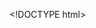 \<!DOCTYPE html>
<html lang="en">
<head>
    <meta charset="UTF-8">
    <meta name="viewport" content="width=device-width, initial-scale=1.0">
    <title>Notebook</title>
    <link href="https://fonts.googleapis.com/css2?family=Noto+Serif+KR:wght@400;700&display=swap" rel="stylesheet">
    <style>
        
        body {
            background-color: #000000;
            font-family: Arial, sans-serif;
            overflow-y: scroll;
        }

        .notebook {
            width: 800px;
            height: 1000px;
            margin: 50px auto;
            padding: 20px;
            background-color: #ffffff;
            border: 1px solid #000000;
            position: relative;
            box-shadow: 0 0 15px rgba(0, 0, 0, 0.1);
            background-image: linear-gradient(to bottom, transparent 95%, #d3c4a3 96%);
            background-size: 100% 40px;
        }

        .notebook::before {
            content: "";
            position: absolute;
            top: 0;
            bottom: 0;
            left: 40px;
            width: 2px;
            background-color: #000000;
        }

        .notebook p {
            margin-left: 70px;
            font-size: 20px;
            line-height: 2.0;
            font-family: 'Dongle-Regular.ttf';
            
        }

        .sticky-note {
            position: absolute;
            background-color: transparent;
            border: 1px solid #000000;
            padding: 10px;
            font-size: 14px;
            background-color: rgba(225, 254, 255, 0.576);
            font-weight: bold;
            line-height: 1.5;
            color: #333;
            box-sizing: border-box;
            cursor: grab;
            transition: color 0.2s ease, border-color 0.2s ease;
        }

        .sticky-note:active {
            cursor: grabbing;
        }
    </style>
    <script>
        document.addEventListener("DOMContentLoaded", function() {
            const stickyNotes = document.querySelectorAll('.sticky-note');

            stickyNotes.forEach(note => {
                let offsetX, offsetY, isDragging = false;

                note.addEventListener('mousedown', (e) => {
                    isDragging = true;
                    offsetX = e.clientX - note.getBoundingClientRect().left;
                    offsetY = e.clientY - note.getBoundingClientRect().top;
                    note.style.zIndex = 1000;
                    note.style.transition = 'none';
                });

                document.addEventListener('mousemove', (e) => {
                    if (isDragging) {
                        e.preventDefault();
                        requestAnimationFrame(() => {
                            const notebookRect = note.parentElement.getBoundingClientRect();
                            const newLeft = e.clientX - offsetX;
                            const newTop = e.clientY - offsetY;
                            note.style.left = (newLeft - notebookRect.left) + 'px';
                            note.style.top = (newTop - notebookRect.top) + 'px';

                            if (newLeft < notebookRect.left || newLeft > notebookRect.right - note.offsetWidth || newTop < notebookRect.top || newTop > notebookRect.bottom - note.offsetHeight) {
                                note.style.color = '#ffffff';
                                note.style.borderColor = '#ffffff';
                            } else {
                                note.style.color = '#333';
                                note.style.borderColor = '#000000';
                            }
                        });
                    }
                });

                document.addEventListener('mouseup', () => {
                    if (isDragging) {
                        isDragging = false;
                        note.style.zIndex = '';
                        note.style.transition = 'left 0.1s ease-out, top 0.1s ease-out';
                    }
                });

                // Prevent default drag image behavior
                note.addEventListener('dragstart', (e) => {
                    e.preventDefault();
                });
            });
        });
    </script>
</head>
<body>

<div class="notebook">
    <p>요즘 나는 종종 블로그에 나만의 음식 레시피들을 가끔 올린다. 나의 일기장이 아닌 블로그에 올렸던 이유는 나의 레시피를 누군가와 공유하고 공유받고 싶다고 생각했기 때문에.

    내가 자취를 시작했을 때 엄마는 이삿짐과 함께 빽빽하게 채워진 공책 두 권을 보내주었다.
    그 공책은 엄마가 나를 위해 요리를 시작했을 때부터 연구하면서 적어두었던 약 20년간의 레시피가 담긴 책이었다. 요즘은 인스타든 유튜브든 모든 SNS에서 다양한 레시피를 볼 수 있는데 엄마는 왜 이 공책을 나에게 주었을까? 하면서 레시피 책을 천천히 읽기 시작했다.
    공책엔 여러 요리를 해보면서 발견했던 맛 좋은 조합들,아이들이 먹으면 좋을 것들로 대체하여 만든 레시피와 엄마가 그때 했던 고민, 요리하면서 들었던 감정 등 그 요리에 담긴 이야기들이 고스란히 적혀있다.(잔뜩 화가 난 어린 시절의 내 얼굴이 그려져 있기도 하다. 
    엄마는 내가 기분이 좋지 않은 날에 꼭 맛있는 걸 해주면서 기분을 풀어줬는데, 아마도 그때 레시피 책에 쓸 만한 요리들이 생겨났나 보다) 그 레시피 책은 엄마의 일기처럼 느껴지기도 한다. 그리고 나는 처음 그 요리에 대해 생각했던 마음, 그리고 그 레시피를 적게 된 이유부터, 
    다시 그 요리를 해 먹을 때의 이야기들이 엮여 층층이 쌓여가면서 살이 덧붙여지는 레시피의 모습이 재밌다고 생각했다. (책은 엄마가 써두었던 공책 위에 경험이 늘면서 추가한 포스트잇들이 겹겹이 쌓여있는 모습이다) 그래서 가장 처음에 쓴 레시피를 보려면 쌓여있는 메모지를 들추거나 뜯어내면서 찾아야 한다. 
    어떤 레시피는 원래의 메뉴가 상상이 가지 않는 메뉴가 되어있기도 했다. 나는 원래 적혀있던 메뉴를 보기 위해, 모든 꿀팁과 이야기들을 거슬러 원래의 지면에 다다르고 다시 메모를 붙이며 그 메뉴에 관련된 이야기들을 읽었다. 나중엔 도대체 뭐가 먼저 붙여져 있던 메모지인지 알 수 없게 섞여서 그냥 어떤 요리 이야기 또는 낭독회가 되어버리고 만다. 
    나는 마음이 공허하고 누군가 보고 싶은 날에는 엄마의 요리 공책을 펼쳐서 내가 당장 할 수 있는 요리들을 찾는다. 그 레시피를 다시 해보면서 발견한 꿀팁들을  그 위에 또 붙이기도 하고 나만의 새로운 레시피를 만들어보기도 하면서 점점 길게 엮인 이야기를 확장시켜보고 싶다는 생각이 들었다. 
</p>
    
</div>

<div class="notebook">
    <p>초등학생 땐 겨울이 되면 해가 빨리 져서 집에 혼자 있는 것이 무서웠다. 그럴 때면 온 집에 불이란 불은 다 켜 놓고 혼자 밥을 해 먹었는데, 이유는 시계 초침 소리만 나는 고요하고 무서운 집이 분주하게 채워지는 느낌이라 무서움이 좀 덜해지는 기분이었다. 팬에서 나온 수증기가 집안을 가득 채우는 것이 꼭 온기같이 느껴져서 그렇기도 했다.

        가장 많이 했던 건 엄마가 알려준 요리 중 그나마 가장 간단한 계란 볶음밥이었다. 계란 세 알을 큰 볼에 푼다. 프라이팬에 넣지 않고 날계란과 섞는다. 보통 밥솥에 누렇게 눌어붙어서 남은 밥을 짬 처리 겸 사용한다. 밥이 노래지면 프라이팬에 기름을 두르고 밥을 넣고 볶는다. 밥이 고슬고슬해지면 밥을 조금 더 넣는다. 계란이 익기 시작하면 간장 굴 소스, 버터 한 스푼에 설탕 조금을 넣고 마무리한다. 쪽파도 좋고 그냥 파도 좋고 아주 많이 넣어 먹어야 맛있다.</p>
    <!-- Sticky Notes -->
    <div class="sticky-note" style="top: 50px; left: 100px; width: 250px; height: 250px;"><br>어제는 근사한 밥을 해 먹을 기력이 없어서 간단한 요리를 찾다가 계란 볶음밥이 생각났다. 파닭을 시켜 먹고 남은 파채가 있길래 쯔유와 고춧가루에 무쳐서 송송 썬 쪽파 대신 계란 볶음밥에 올려 먹었다. </div>
    <div class="sticky-note" style="top: 150px; left: 150px; width: 230px; height: 140px;"><br>베트남 고추를 잘라서 넣으면 맛이 좋다. 스트레스를 받을때만 찾던 매운맛을 매일같이 찾는 걸 보면 매일 스트레스를 받나보다. </div>
    <div class="sticky-note" style="top: 200px; left: 50px; width: 250px; height: 170px;"><br>중식 대가들의 요리 장면에 빠졌는데, 파기름과 그을린 간장은 불맛을 낸다고 한다. 그런데 나는 조금 탄 맛같이 느껴졌다.   </div>
    <div class="sticky-note" style="top: 200px; left: 50px; width: 250px; height: 170px;"><br>요즘은 파기름을 많이 내서 거의 태우기 직전까지 그을린 기름에 계란을 튀기듯이 굽고 그 위에 밥을 넣는다. </div>
   <div class="sticky-note" style="top: 250px; left: 300px; width: 250px; height: 150px;"><br>아무리 힘이 없는 날도 꼭 계란 볶음밥이라도 해 먹는 내가 너무 웃기다. </div>
    <div class="sticky-note" style="top: 350px; left: 400px; width: 270px; height: 200px;"><br>계란 볶음밥은 한 번에 많이 해두고 냉장을 해두었다가 햇반처럼 돌려먹어도 좋다. 국물 요리에 잘 어울리는 건 다들 아는 사실일 테고, 웬만한 맵고 짠 음식엔 찰떡궁합이다.
    </div>
    <div class="sticky-note" style="top: 150px; left: 150px; width: 230px; height: 140px;"><br>베트남 고추를 잘라서 넣으면 맛이 좋다. 스트레스를 받을때만 찾던 매운맛을 매일같이 찾는 걸 보면 매일 스트레스를 받나보다. </div>
    <div class="sticky-note" style="top: 200px; left: 50px; width: 250px; height: 170px;"><br>중식 대가들의 요리 장면에 빠졌는데, 파기름과 그을린 간장은 불맛을 낸다고 한다. 그런데 나는 조금 탄 맛같이 느껴졌다.   </div>
    <div class="sticky-note" style="top: 200px; left: 50px; width: 250px; height: 170px;"><br>요즘은 파기름을 많이 내서 거의 태우기 직전까지 그을린 기름에 계란을 튀기듯이 굽고 그 위에 밥을 넣는다. </div>
   <div class="sticky-note" style="top: 250px; left: 300px; width: 250px; height: 150px;"><br>아무리 힘이 없는 날도 꼭 계란 볶음밥이라도 해 먹는 내가 너무 웃기다. </div>
    <div class="sticky-note" style="top: 350px; left: 400px; width: 270px; height: 200px;"><br>계란 볶음밥은 한 번에 많이 해두고 냉장을 해두었다가 햇반처럼 돌려먹어도 좋다. 국물 요리에 잘 어울리는 건 다들 아는 사실일 테고, 웬만한 맵고 짠 음식엔 찰떡궁합이다.
    </div>
    <div class="sticky-note" style="top: 400px; left: 100px; width: 250px; height: 180px;"><br>굴 소스가 없어서 집에 항상 애매하게 남는 토마토 파스타 소스를 그을리듯 같이 볶아 먹었다. 계란 볶음밥에 케첩 뿌려 먹으면 참 맛있는데 역시 토마토소스도 잘 어울린다. 계란 볶음밥은 꼭 힘들 때 먹게 된다. </div>
    <div class="sticky-note" style="top: 550px; left: 250px; width: 280px; height: 170px;"><br>일주일 전에 만들어두었던 계란 볶음밥을 돌려서 카레에 찍어 먹었다. 그럼, 그게 계란 볶음밥 맛이 나냐 ~ 그럴 수 있는데 확실히 폭신한 식감이 다르다.</div>
    <div class="sticky-note" style="top: 200px; left: 600px; width: 300px; height: 180px;"><br>가끔 평범한 유부초밥이 질릴 때 나는 냉장고에서 뒹굴던 꽝꽝 언 계란밥을 꺼내와서 유부초밥을 만든다. 냉장고에서 꺼내서 파기름에 조금만 다시 볶아서 만들면 좋다. 엄마가 초등학교 때 주말 일찍 일어나서 항상 이렇게 도시락을 싸줬었는데 이 얼마나 귀찮고 사랑이 듬뿍 담긴 일인가 깨닫는다.
    </div>
    <div class="sticky-note" style="top: 400px; left: 450px; width: 250px; height: 160px;"><br>그러고보니 쓸쓸함을 달래고자 먹었던 계란밥의 의미가 크게 달라지지는 않은 것 같다. 여전히 내게 계란밥은 아주 맛있고 고독한 요리다. </div>
    
    
</div>

<div class="notebook">
    <p>어렸을 때 기억인데…. 겨울이 되면 엄마는 교회 사람들과 같이 귤을 말렸다. 예쁜 딸 젤리 먹지 말고 귤 먹으라고 일일이 잘라서 말리는 거라고 했다. 어렸을 때 그 건 귤이 얼마나 맛있었는지 나는 초등학생, 중학생이 되어서도 종종 귤을 잘라서 말려 먹었다. 귤이 빨리 말랐으면 좋겠는 마음에 몇 시간에 한 번씩 베란다 문을 여닫았다. 어쩔 땐 기다리지 못하고 귤을 다 먹어 치워버리기도 했다. 귤껍질을 까고…. 세워서 가로로 잘라준다. 그릇에 랩을 감싸고 귤을 하나하나 퍼트려서 올려둔다. 약간의 햇빛이 비치는 곳 중 그나마 가장 서늘한 곳에 귤을 놓는다. 약 2주가 지나고 나서 먹는다. </p>
    <!-- Sticky Notes -->
    <div class="sticky-note" style="top: 100px; left: 100px; width: 230px; height: 190px;"><br>며칠 전 날이 조금씩 쌀쌀해질 때쯤 엄마가 감귤을 보내줬다. 귤을 말려 먹으려고 껍질을 닦다가 창밖을 보고 귤을 다시 쌓아두었다. 이유를 묻는다면..고가도로 옆, 한시도 쉬지 않고 달리는 자동차들이 훤히 보이는 곳에 귤이 있을 자리는 없는 것 같았다</div>
    <div class="sticky-note" style="top: 150px; left: 200px; width: 270px; height: 150px;"><br>자려고 누웠는데 귤이 둥둥 눈앞을 떠다녀서 잘수가 없었다. 귤껍질을 까고…. 세워서 가로로 잘라준다. 그릇에 랩을 감싸고 귤을 하나하나 퍼트려서 올려둔다. 약간의 햇빛이 비치는 곳 중 그나마 가장 서늘한 곳에 귤을 놓는다.</div>
    <div class="sticky-note" style="top: 200px; left: 300px; width: 240px; height: 150px;"><br>예전엔 부엌에 과일이 바뀌는 걸 보면 계절이 오고 가는 걸 체감했는데.. </div>
    <div class="sticky-note" style="top: 300px; left: 100px; width: 200px; height: 170px;"><br>요즘은 근사한 하우스 덕분인지 과일을 기다리는 간절함이 덜해졌다. 언젠간 간절함 따위 남아있지 않은 날이 오겠지….</div>
        <div class="sticky-note" style="top: 400px; left: 400px; width: 250px; height: 180px;"><br>저번엔 좀 많이 익은 하우스 귤로 했더니 칼로 손수 슬라이스해서 자르기 어려웠다.그래서  마트에서 좀 덜 익은 푸른귤을 사왔다. 이번엔 껍질 채 잘라서 말려주었는데 말랐을때 귤 향이 더 진한것이 좋다.</div>
        <div class="sticky-note" style="top: 450px; left: 200px; width: 250px; height: 160px;"><br>통풍이 잘 되는곳에 두어야한다. 계절이 이상해서 초겨울인데 비가 많이 내렸더니 습해서 그런지 귤 상태가 맛이 가버렸다. </div>
        <div class="sticky-note" style="top: 500px; left: 50px; width: 300px; height: 200px;"><br>나는 계절을 많이타서 꼭 환절기가 되면 무언갈 하는데, 이번에 선택한건 오랜만에 건귤 만들기였다. 그런데 때에 반갑지 않은 비가 나의 계절 맞이를 망쳤다. 이번 겨울은 왠지 기운이 좋지 않다.  </div>
        <div class="sticky-note" style="top: 600px; left: 350px; width: 220px; height: 160px;"><br>조금 덜 마른 귤에 설탕물을 발라서 말리면 더 젤리같은 식감이 된다. </div>
        <div class="sticky-note" style="top: 650px; left: 400px; width: 270px; height: 190px;"><br>나는 이번에도 푸른 귤 몇 알을 골라 얇게 썰어서 2주를 말렸다. 가끔 비나 눈이 오는 날엔 선풍기를 틀어서 말려주었다. 그렇게 2주가 지나서 귤이 바짝 말랐다. 나는 예쁜 엄마가 좋은 것만 먹길 바라는 마음으로 건 귤을 포장했다. </div>
        <div class="sticky-note" style="top: 450px; left: 200px; width: 250px; height: 160px;"><br>통풍이 잘 되는곳에 두어야한다. 계절이 이상해서 초겨울인데 비가 많이 내렸더니 습해서 그런지 귤 상태가 맛이 가버렸다. </div>
        <div class="sticky-note" style="top: 500px; left: 50px; width: 300px; height: 200px;"><br>나는 계절을 많이타서 꼭 환절기가 되면 무언갈 하는데, 이번에 선택한건 오랜만에 건귤 만들기였다. 그런데 때에 반갑지 않은 비가 나의 계절 맞이를 망쳤다. 이번 겨울은 왠지 기운이 좋지 않다.  </div>
        <div class="sticky-note" style="top: 600px; left: 350px; width: 220px; height: 160px;"><br>조금 덜 마른 귤에 설탕물을 발라서 말리면 더 젤리같은 식감이 된다. </div>
        <div class="sticky-note" style="top: 650px; left: 400px; width: 270px; height: 190px;"><br>나는 이번에도 푸른 귤 몇 알을 골라 얇게 썰어서 2주를 말렸다. 가끔 비나 눈이 오는 날엔 선풍기를 틀어서 말려주었다. 그렇게 2주가 지나서 귤이 바짝 말랐다. 나는 예쁜 엄마가 좋은 것만 먹길 바라는 마음으로 건 귤을 포장했다. </div>
    </div>
    
    <div class="notebook">
        <p>요즘 무화과가 참 맛있다. 얼마 전에 귀갓길에 마주친 친구가 무화과를 쥐여주고 가서 두 알을 먹었었는데 달짝지근한 게 참 맛있었다. 그 맛을 잊지 못하고 마트에 무화과를 사러 갔는데, 너무 늦게 가서인지 다 나가고 없었다. 다른 코너가 텅 비어 있어도 무화과만은 날 배신하지 않았는데 못 본 사이에 인기가 많아졌나 보다. 그날 정말 너무 힘든 날이었는데 무화과에까지 버림당하다니…. 절망스러운 마음으로 집에 왔다. 상처가 가시지 않아서 다음날에도 그다음 날에도 마트를 가지 않았다. 그러다가 오늘 타투를 받으러 온 친구가 무화과 더미를 주고 갔다. 무화과가 사과하러 왔나 보다…이제 나는 타투를 해주고 무화과를 받아야겠다. </p>
        <!-- Sticky Notes -->
        <div class="sticky-note" style="top: 100px; left: 50px; width: 250px; height: 320px;"> <br>어쨌든. 그래서 무화과 샤베트를 해 먹었다. 뭐 그냥 냉동 무화과라고 불러야 하나 싶지만….무화과는…. 꼭 반으로 갈라 한쪽씩 입에 넣고 뭉개서 먹어야 한다. 가끔가다가 껍질을 안 먹는 아이들이 있는데 무화과는 버릴 게 없다…? 응…. 그리고 레몬을 뿌려 먹으면 참 맛있는데 신 거 좋아하면 꼭 그렇게 먹어봐야 한다…. (이미 다 짜놓은 죽은 시판 레몬즙 말고 갓 짜낸 생레몬즙) 그리고 봉지에 레몬즙 잔뜩에 설탕 조금, 무화과를 넣고 약간 무르게 흔들어서 그 상태로 3시간 정도 얼린다. 그리고 봉지째 아이스크림처럼 먹으면 된다.</div>
        <div class="sticky-note" style="top: 200px; left: 200px; width: 250px; height: 150px;"> <br>무화과 크림치즈 베이글을 먹었다. 집에 남아있던 무화과를 잘라가서 학교 카페에 파는 크림치즈 베이글에 넣어 먹었다.</div>
        <div class="sticky-note" style="top: 300px; left: 100px; width: 220px; height: 150px;"> <br>인증된 조합이지만 역시 참 맛 좋다. 아 무슨 무화과 스프레드도 본 적이 있는데 생무화과는 역시 이기지 못한다.</div>
        <div class="sticky-note" style="top: 400px; left: 150px; width: 230px; height: 250px;"><br>저번에 먹었던 베이글 크림치즈가 생각나서 오늘은 식빵으로 대신해 먹었다. 버터는 비싸서 편의점에서 파는 마가린으로 대체했다. 마가린에 아무 식빵이나 노릇하게 굽고 크림치즈 대신 그리스식 요구르트를 바른다. 그리고 무화과를 반 갈라서 먹는다. 맛있는 거 세 개 합쳐서 먹는데 맛이 없을 수가 있나….</div>
        <div class="sticky-note" style="top: 500px; left: 250px; width: 270px; height: 150px;"><br>나는 또 무화과가 나를 배신할때면 아쉬운 마음으로  무화과 크림치즈를 사서 먹는다. 물론 과육이 씹히지 않는 무화과는  나를 만족시킬 수 없지만.. </div>
        <div class="sticky-note" style="top: 100px; left: 50px; width: 250px; height: 320px;"> <br>어쨌든. 그래서 무화과 샤베트를 해 먹었다. 뭐 그냥 냉동 무화과라고 불러야 하나 싶지만….무화과는…. 꼭 반으로 갈라 한쪽씩 입에 넣고 뭉개서 먹어야 한다. 가끔가다가 껍질을 안 먹는 아이들이 있는데 무화과는 버릴 게 없다…? 응…. 그리고 레몬을 뿌려 먹으면 참 맛있는데 신 거 좋아하면 꼭 그렇게 먹어봐야 한다…. (이미 다 짜놓은 죽은 시판 레몬즙 말고 갓 짜낸 생레몬즙) 그리고 봉지에 레몬즙 잔뜩에 설탕 조금, 무화과를 넣고 약간 무르게 흔들어서 그 상태로 3시간 정도 얼린다. 그리고 봉지째 아이스크림처럼 먹으면 된다.</div>
        <div class="sticky-note" style="top: 200px; left: 200px; width: 250px; height: 150px;"> <br>무화과 크림치즈 베이글을 먹었다. 집에 남아있던 무화과를 잘라가서 학교 카페에 파는 크림치즈 베이글에 넣어 먹었다.</div>
        <div class="sticky-note" style="top: 300px; left: 100px; width: 220px; height: 150px;"> <br>인증된 조합이지만 역시 참 맛 좋다. 아 무슨 무화과 스프레드도 본 적이 있는데 생무화과는 역시 이기지 못한다.</div>
        <div class="sticky-note" style="top: 400px; left: 150px; width: 230px; height: 250px;"><br>저번에 먹었던 베이글 크림치즈가 생각나서 오늘은 식빵으로 대신해 먹었다. 버터는 비싸서 편의점에서 파는 마가린으로 대체했다. 마가린에 아무 식빵이나 노릇하게 굽고 크림치즈 대신 그리스식 요구르트를 바른다. 그리고 무화과를 반 갈라서 먹는다. 맛있는 거 세 개 합쳐서 먹는데 맛이 없을 수가 있나….</div>
        <div class="sticky-note" style="top: 500px; left: 250px; width: 270px; height: 150px;"><br>나는 또 무화과가 나를 배신할때면 아쉬운 마음으로  무화과 크림치즈를 사서 먹는다. 물론 과육이 씹히지 않는 무화과는  나를 만족시킬 수 없지만.. </div>
        
    </div>
     </body>
    </html>
    
